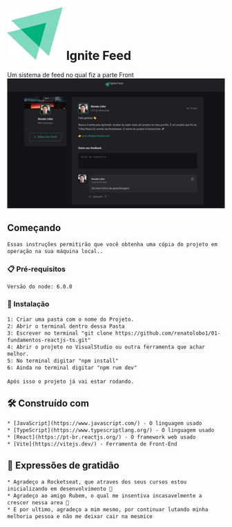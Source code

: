 # <img src="/src/assets/Ignite-logo.svg" alt="My cool logo"/> Ignite Feed

Um sistema de feed no qual fiz a parte Front
<img src="/src/assets/WhatsApp Image 2022-08-02 at 10.51.52.jpeg" alt="My cool logo"/>
##  Começando

```
Essas instruções permitirão que você obtenha uma cópia do projeto em operação na sua máquina local..
```
### 📋 Pré-requisitos

```
Versão do node: 6.0.0
```
### 🔧 Instalação
```
1: Criar uma pasta com o nome do Projeto.
2: Abrir o terminal dentro dessa Pasta
3: Escrever no terminal "git clone https://github.com/renatolobo1/01-fundamentos-reactjs-ts.git"
4: Abrir o projeto no VisualStudio ou outra ferramenta que achar melhor.
5: No terminal digitar "npm install"
6: Ainda no terminal digitar "npm rum dev"

Após isso o projeto já vai estar rodando.
```

## 🛠️ Construído com
```
* [JavaScript](https://www.javascript.com/) - O linguagem usado
* [TypeScript](https://www.typescriptlang.org/) - O linguagem usado
* [React](https://pt-br.reactjs.org/) - O framework web usado
* [Vite](https://vitejs.dev/) - Ferramenta de Front-End
```


## 🎁 Expressões de gratidão
```
* Agradeço a Rocketseat, que atraves dos seus cursos estou inicializando em desenvolvimento 📢
* Agradeço ao amigo Rubem, o qual me insentiva incasavelmente a crescer nessa area 📢 
* E por ultimo, agradeço a mim mesmo, por continuar lutando minha melhoria pessoa e não me deixar cair na mesmice 
```

